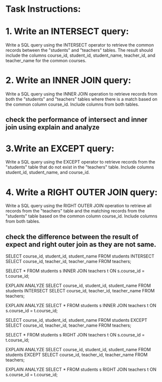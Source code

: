 # Task Instructions:
# 1. Write an INTERSECT query:
Write a SQL query using the INTERSECT operator to retrieve the common records between the "students" and "teachers" tables. The result should include the columns course_id, student_id, student_name, teacher_id, and teacher_name for the common courses.

# 2. Write an INNER JOIN query:
Write a SQL query using the INNER JOIN operation to retrieve records from both the "students" and "teachers" tables where there is a match based on the common column course_id. Include columns from both tables.

## check the performance of intersect and inner join using explain and analyze

# 3.Write an EXCEPT query:
Write a SQL query using the EXCEPT operator to retrieve records from the "students" table that do not exist in the "teachers" table. Include columns student_id, student_name, and course_id.

# 4. Write a RIGHT OUTER JOIN query:
Write a SQL query using the RIGHT OUTER JOIN operation to retrieve all records from the "teachers" table and the matching records from the "students" table based on the common column course_id. Include columns from both tables.

## check the difference between the result of expect and right outer join as they are not same. 



SELECT course_id, student_id, student_name FROM students
	INTERSECT 
	SELECT course_id, teacher_id, teacher_name FROM teachers;

SELECT * FROM students s
	INNER JOIN teachers t ON s.course_id = t.course_id;
	
EXPLAIN ANALYZE SELECT course_id, student_id, student_name FROM students
	INTERSECT 
	SELECT course_id, teacher_id, teacher_name FROM teachers;

EXPLAIN ANALYZE SELECT * FROM students s
	INNER JOIN teachers t ON s.course_id = t.course_id;
	
SELECT course_id, student_id, student_name FROM students
	EXCEPT 
	SELECT course_id, teacher_id, teacher_name FROM teachers;
	
SELECT * FROM students s
	RIGHT JOIN teachers t ON s.course_id = t.course_id;
	
EXPLAIN ANALYZE SELECT course_id, student_id, student_name FROM students
	EXCEPT 
	SELECT course_id, teacher_id, teacher_name FROM teachers;
	
EXPLAIN ANALYZE SELECT * FROM students s
	RIGHT JOIN teachers t ON s.course_id = t.course_id;

